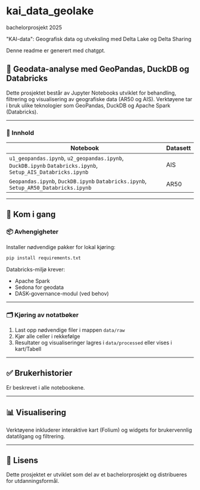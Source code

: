 # kai_data_geolake

bachelorprosjekt 2025

"KAI-data": Geografisk data og utveksling med Delta Lake og Delta Sharing

Denne readme er generert med chatgpt.

## 📘 Geodata-analyse med GeoPandas, DuckDB og Databricks

Dette prosjektet består av Jupyter Notebooks utviklet for behandling, filtrering og visualisering av geografiske data (AR50 og AIS). Verktøyene tar i bruk ulike teknologier som GeoPandas, DuckDB og Apache Spark (Databricks).

---

### 📂 Innhold

| Notebook | Datasett |
|----------|-----------|
| `u1_geopandas.ipynb`, `u2_geopandas.ipynb`, `DuckDB.ipynb` `Databricks.ipynb`, `Setup_AIS_Databricks.ipynb` | AIS |
| `Geopandas.ipynb`, `DuckDB.ipynb` `Databricks.ipynb`, `Setup_AR50_Databricks.ipynb` | AR50 | Spatial spørring og simulert strømming av AR50-data |


---

## 🚀 Kom i gang

### 📦 Avhengigheter

Installer nødvendige pakker for lokal kjøring:

```bash
pip install requirements.txt
```

Databricks-miljø krever:
- Apache Spark
- Sedona for geodata
- DASK-governance-modul (ved behov)

---

### 🗂️ Kjøring av notatbøker

1. Last opp nødvendige filer i mappen `data/raw`
2. Kjør alle celler i rekkefølge
3. Resultater og visualiseringer lagres i `data/processed` eller vises i kart/Tabell

---

## ✅ Brukerhistorier

Er beskrevet i alle notebookene.

---

## 📊 Visualisering

Verktøyene inkluderer interaktive kart (Folium) og widgets for brukervennlig datatilgang og filtrering.

---

## 📄 Lisens

Dette prosjektet er utviklet som del av et bachelorprosjekt og distribueres for utdanningsformål.
